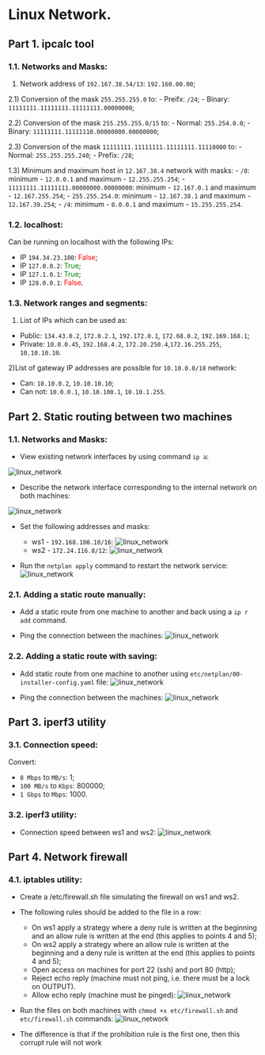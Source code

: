 # Linux Network.

## Part 1. ipcalc tool

### 1.1. Networks and Masks:

1) Network address of `192.167.38.54/13`: `192.160.00.00`;

2.1) Conversion of the mask `255.255.255.0` to: 
    - Preifx: `/24`;
    - Binary: `11111111.11111111.11111111.00000000`; 

2.2) Conversion of the mask `255.255.255.0/15` to:
    - Normal: `255.254.0.0`;
    - Binary: `11111111.11111110.00000000.00000000`;

2.3) Conversion of the mask `11111111.11111111.11111111.11110000` to:
    - Normal: `255.255.255.240`;
    - Prefix: `/28`;

1.3) Minimum and maximum host in `12.167.38.4` network with masks: 
    - `/8`: minimum - `12.0.0.1` and maximum - `12.255.255.254`;
    - `11111111.11111111.00000000.00000000`: minimum - `12.167.0.1` and maximum - `12.167.255.254`;
    - `255.255.254.0`: minimum - `12.167.38.1` and maximum - `12.167.39.254`;
    - `/4`: minimum - `0.0.0.1` and maximum - `15.255.255.254`.

### 1.2. localhost:
Can be running on localhost with the following IPs:
- IP `194.34.23.100`: <span style="color:red">False</span>;
- IP `127.0.0.2`: <span style="color:green">True</span>;
- IP `127.1.0.1`: <span style="color:green">True</span>;
- IP `128.0.0.1`: <span style="color:red">False</span>.

### 1.3. Network ranges and segments:

1) List of IPs which can be used as:
- Public: `134.43.0.2`, `172.0.2.1`, `192.172.0.1`, `172.68.0.2`, `192.169.168.1`;
- Private: `10.0.0.45`, `192.168.4.2`,  `172.20.250.4`,`172.16.255.255`, `10.10.10.10`.

2)List of gateway IP addresses are possible for `10.10.0.0/18` network:
- Can: `10.10.0.2`, `10.10.10.10`;
- Can not: `10.0.0.1`, `10.10.100.1`, `10.10.1.255`.

## Part 2. Static routing between two machines

### 1.1. Networks and Masks:

- View existing network interfaces by using command `ip a`:

![linux_network](Screenshots/Part_2_ip_a_ws1_ws2.png)

- Describe the network interface corresponding to the internal network on both machines:

![linux_network](Screenshots/Part_2_describe.png)

- Set the following addresses and masks: 
    - ws1 - `192.168.100.10/16`:
    ![linux_network](Screenshots/Part_2_changed_ws1.png)
    - ws2 - `172.24.116.8/12`:
    ![linux_network](Screenshots/Part_2_changed_ws2.png)

- Run the `netplan apply` command to restart the network service:
    ![linux_network](Screenshots/Part_2_netplan_ws1_ws2.png)

### 2.1. Adding a static route manually:

- Add a static route from one machine to another and back using a `ip r add` command.

- Ping the connection between the machines:
    ![linux_network](Screenshots/Part_2.1_pinging_ws1_ws2.png)

### 2.2. Adding a static route with saving:

- Add static route from one machine to another using `etc/netplan/00-installer-config.yaml` file:
    ![linux_network](Screenshots/Part_2.2_add_route_ws1_ws2.png)

- Ping the connection between the machines:
    ![linux_network](Screenshots/Part_2.2_ping_route_ws1_ws2.png)

## Part 3. iperf3 utility

### 3.1. Connection speed:

Convert:
- `8 Mbps` to `MB/s`: 1;
- `100 MB/s` to `Kbps`: 800000;
- `1 Gbps` to `Mbps`: 1000.

### 3.2. iperf3 utility:

- Connection speed between ws1 and ws2:
    ![linux_network](Screenshots/Part_3.2_iperf3.png)

## Part 4. Network firewall

### 4.1. iptables utility:

- Create a /etc/firewall.sh file simulating the firewall on ws1 and ws2.

- The following rules should be added to the file in a row:
    - On ws1 apply a strategy where a deny rule is written at the beginning and an allow rule is written at the end (this applies to points 4 and 5);
    - On ws2 apply a strategy where an allow rule is written at the beginning and a deny rule is written at the end (this applies to points 4 and 5);
    - Open access on machines for port 22 (ssh) and port 80 (http);
    - Reject echo reply (machine must not ping, i.e. there must be a lock on OUTPUT).
    - Allow echo reply (machine must be pinged):
    ![linux_network](Screenshots/Part_4.1_iptables.png)

- Run the files on both machines with `chmod +x etc/firewall.sh` and `etc/firewall.sh` commands:
    ![linux_network](Screenshots/Part_4.1_iptables_run.png)

- The difference is that if the prohibition rule is the first one, then this corrupt rule will not work